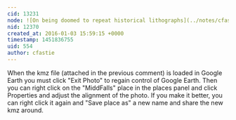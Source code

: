 ```yaml
---
cid: 13231
node: ![On being doomed to repeat historical lithographs](../notes/cfastie/11-05-2015/on-being-doomed-to-repeat-historical-lithographs)
nid: 12370
created_at: 2016-01-03 15:59:15 +0000
timestamp: 1451836755
uid: 554
author: cfastie
---
```


When the kmz file (attached in the previous comment) is loaded in Google Earth you must click "Exit Photo" to regain control of Google Earth. Then you can right click on the "MiddFalls" place in the places panel and click Properties and adjust the alignment of the photo. If you make it better, you can right click it again and "Save place as" a new name and share the new kmz around.